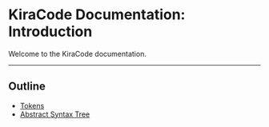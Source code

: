 # KiraCode Documentation: Introduction

Welcome to the KiraCode documentation.

---

## Outline

- [Tokens](./tokens.md)
- [Abstract Syntax Tree](./abs.md)

